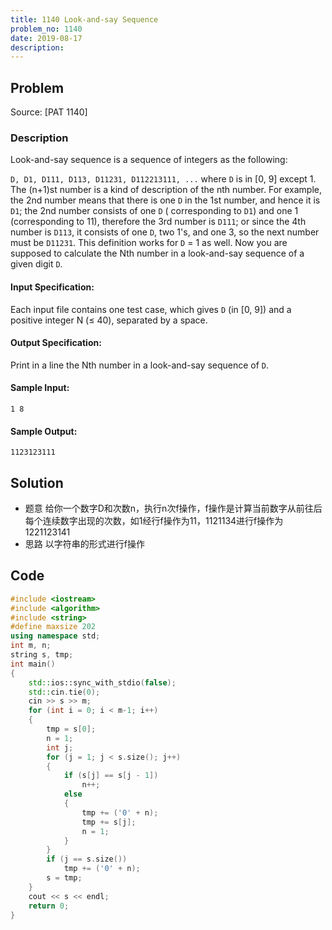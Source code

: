 ```yaml
---
title: 1140 Look-and-say Sequence
problem_no: 1140
date: 2019-08-17
description:
---
```


<!--more-->

## Problem

Source: [PAT 1140]

### Description

Look-and-say sequence is a sequence of integers as the following:

`D, D1, D111, D113, D11231, D112213111, ...`
where `D` is in [0, 9] except 1. The (n+1)st number is a kind of description of the nth number. For example, the 2nd
number means that there is one `D` in the 1st number, and hence it is `D1`; the 2nd number consists of one `D` (
corresponding to `D1`) and one 1 (corresponding to 11), therefore the 3rd number is `D111`; or since the 4th number
is `D113`, it consists of one `D`, two 1's, and one 3, so the next number must be `D11231`. This definition works
for `D` = 1 as well. Now you are supposed to calculate the Nth number in a look-and-say sequence of a given digit `D`.

#### Input Specification:

Each input file contains one test case, which gives `D` (in [0, 9]) and a positive integer N (≤ 40), separated by a
space.

#### Output Specification:

Print in a line the Nth number in a look-and-say sequence of `D`.

#### Sample Input:

```
1 8
```

#### Sample Output:

```
1123123111
```

## Solution

- 题意 给你一个数字D和次数n，执行n次f操作，f操作是计算当前数字从前往后每个连续数字出现的次数，如1经行f操作为11，1121134进行f操作为1221123141
- 思路 以字符串的形式进行f操作

## Code




```cpp
#include <iostream>
#include <algorithm>
#include <string>
#define maxsize 202
using namespace std;
int m, n;
string s, tmp;
int main()
{
    std::ios::sync_with_stdio(false);
    std::cin.tie(0);
    cin >> s >> m;
    for (int i = 0; i < m-1; i++)
    {
        tmp = s[0];
        n = 1;
        int j;
        for (j = 1; j < s.size(); j++)
        {
            if (s[j] == s[j - 1])
                n++;
            else
            {
                tmp += ('0' + n);
                tmp += s[j];
                n = 1;
            }
        }
        if (j == s.size())
            tmp += ('0' + n);
        s = tmp;
    }
    cout << s << endl;
    return 0;
}
```
